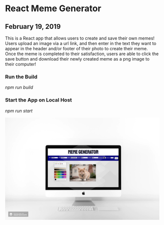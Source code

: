 # React Meme Generator
## February 19, 2019

This is a React app that allows users to create and save their own memes! Users upload an image via a url link, and then enter in the text they want to appear in the header and/or footer of their photo to create their meme. Once the meme is completed to their satisfaction, users are able to click the save button and download their newly created meme as a png image to their computer!

### Run the Build
*npm run build*

### Start the App on Local Host
*npm run start*

![image of app](mockup.jpg)
